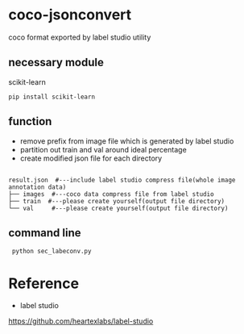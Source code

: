 # coco-jsonconvert
coco format exported by label studio utility

## necessary module
scikit-learn
```
pip install scikit-learn

```

## function
- remove prefix from image file which is generated by label studio
- partition out train and val around ideal percentage
- create modified json file for each directory

```

result.json  #---include label studio compress file(whole image annotation data)
├── images  #---coco data compress file from label studio
├── train  #---please create yourself(output file directory)
└── val     #---please create yourself(output file directory)  

```


## command line
```
 python sec_labeconv.py 

```
# Reference
- label studio

https://github.com/heartexlabs/label-studio

